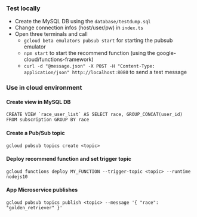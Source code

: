 ### Test locally

- Create the MySQL DB using the `database/testdump.sql`
- Change connection infos (host/user/pw) in `index.ts`
- Open three terminals and call
  - `gcloud beta emulators pubsub start` for starting the pubsub emulator
  - `npm start` to start the recommend function (using the google-cloud/functions-framework)
  - `curl -d "@message.json" -X POST -H "Content-Type: application/json" http://localhost:8080` to send a test message

### Use in cloud environment

#### Create view in MySQL DB

`` CREATE VIEW `race_user_list` AS SELECT race, GROUP_CONCAT(user_id) FROM subscription GROUP BY race ``

#### Create a Pub/Sub topic

`gcloud pubsub topics create <topic>`

#### Deploy recommend function and set trigger topic

`gcloud functions deploy MY_FUNCTION --trigger-topic <topic> --runtime nodejs10`

#### App Microservice publishes

`gcloud pubsub topics publish <topic> --message '{ "race": "golden_retriever" }'`
